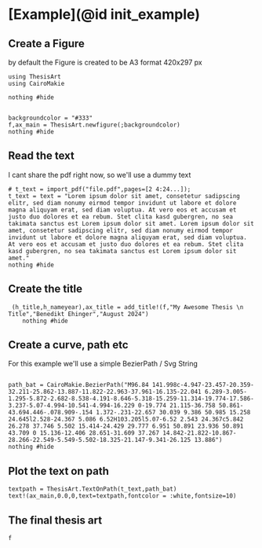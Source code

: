 # [Example](@id init_example)

## Create a Figure

by default the Figure is created to be A3 format 420x297 px

```@example main
using ThesisArt
using CairoMakie

nothing #hide
```

```@example main

backgroundcolor = "#333"
f,ax_main = ThesisArt.newfigure(;backgroundcolor)
nothing #hide
```

## Read the text

I cant share the pdf right now, so we'll use a dummy text

```@example main
# t_text = import_pdf("file.pdf",pages=[2 4:24...]);
t_text = text = "Lorem ipsum dolor sit amet, consetetur sadipscing elitr, sed diam nonumy eirmod tempor invidunt ut labore et dolore magna aliquyam erat, sed diam voluptua. At vero eos et accusam et justo duo dolores et ea rebum. Stet clita kasd gubergren, no sea takimata sanctus est Lorem ipsum dolor sit amet. Lorem ipsum dolor sit amet, consetetur sadipscing elitr, sed diam nonumy eirmod tempor invidunt ut labore et dolore magna aliquyam erat, sed diam voluptua. At vero eos et accusam et justo duo dolores et ea rebum. Stet clita kasd gubergren, no sea takimata sanctus est Lorem ipsum dolor sit amet."
nothing #hide
```

## Create the title

```@example main
 (h_title,h_nameyear),ax_title = add_title!(f,"My Awesome Thesis \n Title","Benedikt Ehinger","August 2024")
    nothing #hide
```

## Create a curve, path etc

For this example we'll use a simple BezierPath / Svg String

```@example main

path_bat = CairoMakie.BezierPath("M96.84 141.998c-4.947-23.457-20.359-32.211-25.862-13.887-11.822-22.963-37.961-16.135-22.041 6.289-3.005-1.295-5.872-2.682-8.538-4.191-8.646-5.318-15.259-11.314-19.774-17.586-3.237-5.07-4.994-10.541-4.994-16.229 0-19.774 21.115-36.758 50.861-43.694.446-.078.909-.154 1.372-.231-22.657 30.039 9.386 50.985 15.258 24.645l2.528-24.367 5.086 6.52H103.205l5.07-6.52 2.543 24.367c5.842 26.278 37.746 5.502 15.414-24.429 29.777 6.951 50.891 23.936 50.891 43.709 0 15.136-12.406 28.651-31.609 37.267 14.842-21.822-10.867-28.266-22.549-5.549-5.502-18.325-21.147-9.341-26.125 13.886")
nothing #hide
```

## Plot the text on path

```@example main
textpath = ThesisArt.TextOnPath(t_text,path_bat)
text!(ax_main,0.0,0,text=textpath,fontcolor = :white,fontsize=10)
```

## The final thesis art

```@example main
f
```
